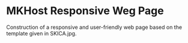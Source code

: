# MKHost Responsive Weg Page

Construction of a responsive and user-friendly web page based on the template given in SKICA.jpg.
